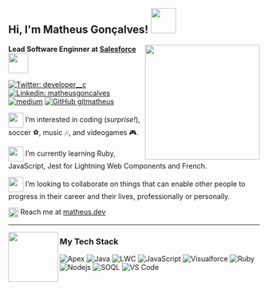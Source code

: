 <h2> Hi, I'm Matheus Gonçalves! <img src="https://i.imgur.com/RSNpIzE.gif" width="50"></h2>

<img align='right' src="https://matheus.dev/wp-content/uploads/2016/09/M_Blue.png" width="230">
<p><strong>Lead Software Enginner at <a href="https://salesforce.com">Salesforce</a></strong> <img align='center' src="https://i.imgur.com/UTocQEQ.png" width="40"></p>


[![Twitter: developer__c](https://img.shields.io/twitter/follow/developer__c?style=social)](https://twitter.com/developer__c)
[![Linkedin: matheusgoncalves](https://img.shields.io/badge/-matheusgoncalves-blue?style=flat-square&logo=Linkedin&logoColor=white&link=https://www.linkedin.com/in/matheusgoncalves/)](https://www.linkedin.com/in/matheusgoncalves/)
[![medium](https://aleen42.github.io/badges/src/medium.svg)](https://medium.com/@matheusdev)
[![GitHub gitmatheus](https://img.shields.io/github/followers/gitmatheus?label=follow&style=social)](https://github.com/gitmatheus)

<p><img align='center' src="https://i.imgur.com/cQoLvo6.png" width="30"> I’m interested in coding (<em>surprise!</em>), soccer ⚽, music 🎶, and videogames 🎮.
<p><img align='center' src="https://i.imgur.com/oZ0v6D2.gif" width="30"> I’m currently learning Ruby, JavaScript, Jest for Lightning Web Components and French.
<p><img align='center' src="https://media.giphy.com/media/LnQjpWaON8nhr21vNW/giphy.gif" width="30"> I’m looking to collaborate on things that can enable other people to progress in their career and their lives, professionally or personally.</p>

<p><img align='center' src="https://matheus.dev/wp-content/uploads/2016/09/M_Blue.png" width="20">
 Reach me at <a href="https://matheus.dev" target="_blank">matheus.dev </a> </p>


---

<p><img align='left' src="https://i.imgur.com/B434ELL.gif" width="100"></p>
<h3>My Tech Stack</h3> 

![Apex](https://img.shields.io/badge/Apex-blue?style=flat-square&logo=salesforce&logoColor=ffffff)
![Java](http://img.shields.io/badge/-Java-007396?style=flat-square&logo=java&logoColor=ffffff)
![LWC](https://img.shields.io/badge/LWC-blue?style=flat-square&logo=salesforce&logoColor=ffffff)
![JavaScript](https://img.shields.io/badge/-JavaScript-%23F7DF1C?style=flat-square&logo=javascript&logoColor=000000&labelColor=%23F7DF1C&color=%23FFCE5A)
![Visualforce](https://img.shields.io/badge/Visualforce-blue?style=flat-square&logo=salesforce&logoColor=ffffff)
![Ruby](https://img.shields.io/badge/Ruby-Red?style=flat-square&logo=ruby&logoColor=ffffff)
![Nodejs](https://img.shields.io/badge/-Node.js-black?style=flat-square&logo=javascript)
![SOQL](https://img.shields.io/badge/-SOQL-white?style=flat-square&logo=salesforce)
![VS Code](http://img.shields.io/badge/-VS%20Code-007ACC?style=flat-square&logo=visual-studio-code&logoColor=ffffff)

<!---
gitmatheus/gitmatheus is a ✨ special ✨ repository because its `README.md` (this file) appears on your GitHub profile.
You can click the Preview link to take a look at your changes.
--->
